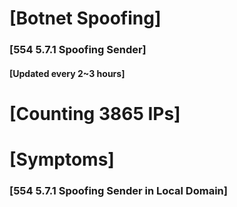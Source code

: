 # [Botnet Spoofing]
### [554 5.7.1 Spoofing Sender]
#### [Updated every 2~3 hours]

# [Counting 3865 IPs]

# [Symptoms] 
###   [554 5.7.1 Spoofing Sender in Local Domain]
